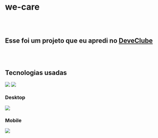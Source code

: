 <h1>we-care</h2>
<br>
<br>
<h2>Esse foi um projeto que eu apredi no <a href="https://rodolfomori.com.br/devclub">DeveClube</a></h2>
<br>
<br>
<h2>Tecnologias usadas</h2>
<img src="https://img.shields.io/badge/HTML5-E34F26?style=for-the-badge&logo=html5&logoColor=white"/>
<img src="https://img.shields.io/badge/CSS3-1572B6?style=for-the-badge&logo=css3&logoColor=white"/>
<br>
<h3>Desktop</h3>
<img src="https://github.com/paulocunha31/we-care/blob/main/assets/we-care-desktop.PNG?raw=true"/>
<br>
<h3>Mobile</h3>
<img src="https://github.com/paulocunha31/we-care/blob/main/assets/we-care-mobile.PNG?raw=true"/>




